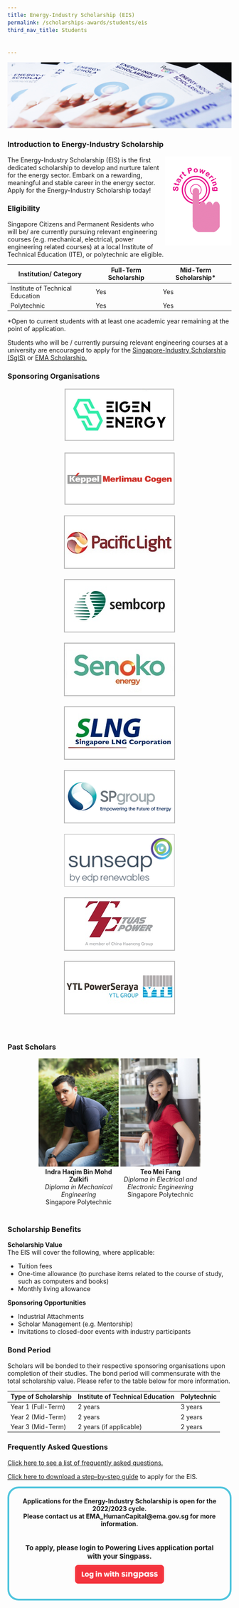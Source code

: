 ```yaml
---
title: Energy-Industry Scholarship (EIS)
permalink: /scholarships-awards/students/eis
third_nav_title: Students


---
```

![Energy Industry Scholarship](/images/scholarships/youth/EIS_sub.jpg)

### Introduction to Energy-Industry Scholarship

<div style="float: right;">
    <a href="#NearHyperLinkLoginSingPass">
        <img alt="Start Powering" src="/images/common/start_powering.png" style="width: 150px; height: 200px;"/>
    </a>
</div>

The Energy-Industry Scholarship (EIS) is the first dedicated scholarship to develop and nurture talent for the energy sector. Embark on a rewarding, meaningful and stable career in the energy sector. Apply for the Energy-Industry Scholarship today!

### Eligibility
Singapore Citizens and Permanent Residents who will be/ are currently pursuing relevant engineering courses (e.g. mechanical, electrical, power engineering related courses) at a local Institute of Technical Education (ITE), or polytechnic are eligible.

|Institution/ Category|Full-Term Scholarship|Mid-Term Scholarship*|
----------------------|---------------------|---------------------|
Institute of Technical Education|Yes|Yes|
Polytechnic|Yes|Yes|  

*Open to current students with at least one academic year remaining at the point of application.

Students who will be / currently pursuing relevant engineering courses at a university are encouraged to apply for the <a href="/scholarships-awards/students/sgis" target="_blank" >Singapore-Industry Scholarship (SgIS)</a> or <a href="/scholarships-awards/students/ema-scholarship" target="_blank" >EMA Scholarship.</a>

### Sponsoring Organisations
<div style="width: 100%; overflow: hidden; text-align: center;">
    <div style="display: inline-block; vertical-align: top; text-align: center; width: 270px; margin: auto; margin-bottom: 20px;">
        <a href="https://www.eigen.energy/" target="_blank">
            <img alt="Eigen Energy" src="/images/common/partner-logos/eigen_energy.jpg" 
                style="min-width: 250px; min-height: 120px; width: 250px; height: 120px;">
        </a>
    </div>
    <div style="display: inline-block; vertical-align: top; text-align: center; width: 270px; margin: auto; margin-bottom: 20px;">
        <a href="https://www.kepinfra.com/en/" target="_blank">
            <img alt="KMC" src="/images/common/partner-logos/kmc.png" 
                style="min-width: 250px; min-height: 120px; width: 250px; height: 120px;">
        </a>
    </div>
    <div style="display: inline-block; vertical-align: top; text-align: center; width: 270px; margin: auto; margin-bottom: 20px;">
        <a href="https://www.pacificlight.com.sg/" target="_blank">
            <img alt="PacificLight Power" src="/images/common/partner-logos/pacific_light.jpg" style="width: 250px; height: 120px;">
        </a>
    </div>
    <div style="display: inline-block; vertical-align: top; text-align: center; width: 270px; margin: auto; margin-bottom: 20px;">
        <a href="https://www.sembcorp.com/" target="_blank">
            <img alt="Sembcorp Industries" src="/images/common/partner-logos/sembcorp.jpg" style="width: 250px; height: 120px;">
        </a>
    </div>
    <div style="display: inline-block; vertical-align: top; text-align: center; width: 270px; margin: auto; margin-bottom: 20px;">
        <a href="https://www.senokoenergy.com/" target="_blank">
            <img alt="Senoko Energy" src="/images/common/partner-logos/senoko_new.jpg" style="width: 250px; height: 120px;">
        </a>
    </div>
    <div style="display: inline-block; vertical-align: top; text-align: center; width: 270px; margin: auto; margin-bottom: 20px;">
        <a href="https://www.slng.com.sg/" target="_blank">
            <img alt="Singapore LNG Corporation" src="/images/common/partner-logos/singapore_lng_corporation.jpg" style="width: 250px; height: 120px; ">
        </a>
    </div>
    <div style="display: inline-block; vertical-align: top; text-align: center; width: 270px; margin: auto; margin-bottom: 20px;">
        <a href="https://www.spgroup.com.sg/" target="_blank">
            <img alt="Singapore Power" src="/images/common/partner-logos/sp_group.png" style="width: 250px; height: 120px;">
        </a>
    </div>
    <div style="display: inline-block; vertical-align: top; text-align: center; width: 270px; margin: auto; margin-bottom: 20px;">
        <a href="https://www.sunseap.com/SG/" target="_blank">
            <img alt="Sunseap Group" src="/images/common/partner-logos/edpr_sunseap.PNG" style="width: 250px; height: 120px;">
        </a>
    </div>
    <div style="display: inline-block; vertical-align: top; text-align: center; width: 270px; margin: auto; margin-bottom: 20px;">
    <a href="https://www.tuaspower.com.sg/" target="_blank">
        <img alt="Tuas Power" src="/images/common/partner-logos/tuas_power.jpg" style="width: 250px; height: 120px;">
    </a>
    </div>
    <div style="display: inline-block; vertical-align: top; text-align: center; width: 270px; margin: auto; margin-bottom: 20px;">
        <a href="https://ytlpowerseraya.com.sg/" target="_blank">
            <img alt="YTL PowerSeraya" src="/images/common/partner-logos/ytl_power_seraya.jpg" style="width: 250px; height: 120px;">
        </a>
    </div>
</div>
&nbsp;  

[//]: # (showcase stories of scholars)
### Past Scholars

<div style="width: 100%; overflow: hidden; text-align: center;">
    <div style="display: inline-block; vertical-align: top; text-align: center; width: 180px; margin: auto; margin-bottom: 20px;">
        <img alt="Photograph of Indra Haqim Bin Mohd Zulkifi" src="/images/scholarships/youth/profile-photo-ihbmz.jpg" 
            style="width: 180px;"/><br/>
        <strong>Indra Haqim Bin Mohd Zulkifi</strong><br/>
        <span style="font-style: italic;">
            Diploma in Mechanical Engineering
        </span><br/>
        <span style="">
            Singapore Polytechnic
        </span>
    </div>
    <div style="display: inline-block; vertical-align: top; text-align: center; width: 180px; margin: auto; margin-bottom: 20px;">
        <img alt="Photograph of Teo Mei Fang" src="/images/scholarships/youth/profile-photo-tmf.jpg" 
            style="width: 180px;"/><br/>
        <strong>Teo Mei Fang</strong><br/>
        <span style="font-style: italic;">
            Diploma in Electrical and Electronic Engineering
        </span><br/>
        <span style="">
            Singapore Polytechnic
        </span>
    </div>
   </div>
    
### Scholarship Benefits

**Scholarship Value**  
The EIS will cover the following, where applicable:
* Tuition fees
* One-time allowance (to purchase items related to the course of study, such as computers and books)
* Monthly living allowance

**Sponsoring Opportunities**  
* Industrial Attachments
* Scholar Management (e.g. Mentorship)
* Invitations to closed-door events with industry participants

### Bond Period
Scholars will be bonded to their respective sponsoring organisations upon completion of their studies. The bond period will commensurate with the total scholarship value. Please refer to the table below for more information.

|Type of Scholarship|Institute of Technical Education|Polytechnic|
|-------------------|--------------------------------|-----------|
|Year 1 (Full-Term)|2 years|3 years|
|Year 2 (Mid-Term)|2 years|2 years|
|Year 3 (Mid-Term)|2 years (if applicable)|2 years|

### Frequently Asked Questions
<a href="/files/scholarships-awards/students/eis/EIS_FAQs_Dec_2021.pdf" target="_blank">Click here to see a list of frequently asked questions.</a> 

<a href="/files/scholarships-awards/students/eis/EIS_ScholarshipApplicationGuide_Jan2022.pdf" target="_blank">Click here to download a step-by-step guide</a> to apply for the EIS.

<a id="NearHyperLinkLoginSingPass"></a>
<div style="margin:auto; border: 4px solid; border-radius: 25px; padding: 20px 20px; border-color:#4EC4DD ">
    <div style="text-align: center;">
        <strong>
           Applications for the Energy-Industry Scholarship is open for the 2022/2023 cycle.
            <br>
            Please contact us at EMA_HumanCapital@ema.gov.sg for more information.
            <br>
        <br>
    <div style="text-align:center; font-size: 15px;" >
        <span>
        <br/> To apply, please login to Powering Lives application portal with your Singpass.
        <br/>
        </span>
        <a id="HyperLinkLoginSingPass" href="https://apply.poweringlives.gov.sg/SPLogin/default.aspx?o=login">
                    <img alt="Log in with Singpass" id="ImageSingPass" src="/images/common/log_in_with_singpass.svg" style="width: 200px; margin-top: 10px; margin-bottom: 10px;">
        </a>
    </div>
        </strong>
</div>
